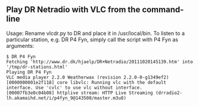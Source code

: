 ## Play DR Netradio with VLC from the command-line

Usage: Rename vlcdr.py to DR and place it in /usr/local/bin.
To listen to a particular station, e.g. DR P4 Fyn,
simply call the script with P4 Fyn as arguments:

```
$ DR P4 Fyn
Fetching 'http://www.dr.dk/hjaelp/DR+Netradio/20111020145139.htm' into '/tmp/dr-stations.html'
Playing DR P4 Fyn
VLC media player 2.2.0 Weatherwax (revision 2.2.0-0-g1349ef2)
[0000000001e2f118] core libvlc: Running vlc with the default interface. Use 'cvlc' to use vlc without interface.
[00007fb3e0c04b08] httplive stream: HTTP Live Streaming (drradio2-lh.akamaihd.net/i/p4fyn_9@143508/master.m3u8)
```
